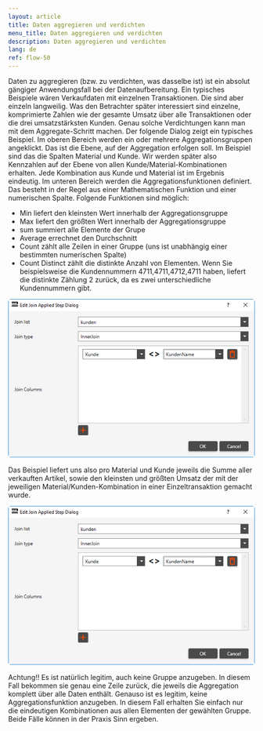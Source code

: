 ```yaml
---
layout: article
title: Daten aggregieren und verdichten
menu_title: Daten aggregieren und verdichten
description: Daten aggregieren und verdichten
lang: de
ref: flow-50
---
```

Daten zu aggregieren (bzw. zu verdichten, was dasselbe ist) ist ein absolut gängiger Anwendungsfall bei der Datenaufbereitung. Ein typisches Beispiele wären Verkaufdaten mit einzelnen Transaktionen. Die sind aber einzeln langweilig. Was den Betrachter später interessiert sind einzelne, komprimierte Zahlen wie der gesamte Umsatz über alle Transaktionen oder die drei umsatzstärksten Kunden. Genau solche Verdichtungen kann man mit dem Aggregate-Schritt machen.
Der folgende Dialog zeigt ein typisches Beispiel. Im oberen Bereich werden ein oder mehrere Aggregationsgruppen angeklickt. Das ist die Ebene, auf der Aggregation erfolgen soll. Im Beispiel sind das die Spalten Material und Kunde. Wir werden später also Kennzahlen auf der Ebene von allen Kunde/Material-Kombinationen erhalten. Jede Kombination aus Kunde und Material ist im Ergebnis eindeutig.
Im unteren Bereich werden die Aggregationsfunktionen definiert. Das besteht in der Regel aus einer Mathematischen Funktion und einer numerischen Spalte. Folgende Funktionen sind möglich: 

* Min liefert den kleinsten Wert innerhalb der Aggregationsgruppe
* Max liefert den größten Wert innerhalb der Aggregationsgruppe
* sum summiert alle Elemente der Grupe
* Average errechnet den Durchschnitt
* Count zählt alle Zeilen in einer Gruppe (uns ist unabhängig einer bestimmten numerischen Spalte)
* Count Distinct zählt die distinkte Anzahl von Elementen. Wenn Sie beispielsweise die Kundennummern 4711,4711,4712,4711 haben, liefert die distinkte Zählung 2 zurück, da es zwei unterschiedliche Kundennummern gibt.

![Join Data](/assets/images/dataflows/dataflows-join01.png)

Das Beispiel liefert uns also pro Material und Kunde jeweils die Summe aller verkauften Artikel, sowie den kleinsten und größten Umsatz der mit der jeweiligen Material/Kunden-Kombination in einer Einzeltransaktion gemacht wurde.

![Join Data](/assets/images/dataflows/dataflows-join01.png)

Achtung!! Es ist natürlich legitim, auch keine Gruppe anzugeben. In diesem Fall bekommen sie genau eine Zeile zurück, die jeweils die Aggregation komplett über alle Daten enthält. Genauso ist es legitim, keine Aggregationsfunktion anzugeben. In diesem Fall erhalten Sie einfach nur die eindeutigen Kombinationen aus allen Elementen der gewählten Gruppe. Beide Fälle können in der Praxis Sinn ergeben.

